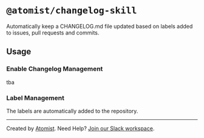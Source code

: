 # `@atomist/changelog-skill`

Automatically keep a CHANGELOG.md file updated based on labels added to issues, pull requests and commits.

## Usage

### Enable Changelog Management

tba

### Label Management

The labels are automatically added to the repository.

---

Created by [Atomist][atomist].
Need Help?  [Join our Slack workspace][slack].

[atomist]: https://atomist.com/ (Atomist - How Teams Deliver Software)
[slack]: https://join.atomist.com/ (Atomist Community Slack)
